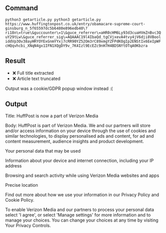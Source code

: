 ## Command

```python3 getarticle.py python3 getarticle.py https://www.huffingtonpost.co.uk/entry/obamacare-supreme-court-ginsburg_n_5f65597dc5b6480e896edb40\?ri18n\=true\&guccounter\=1\&guce_referrer\=aHR0cHM6Ly93d3cuaHVmZnBvc3QuY29tLw\&guce_referrer_sig\=AQAAAC19l4IbaQd_tgCVjxevA4tvy4jV6dji8VBooliddVp3Ov38ayHRYOYExGnmYYxj7cRR90YZ52Om3rC89xmgYZFPdKOgIp2ENStIx6EeIpWFcHQqvhcbi_XNqN4gx1IFN1XQgDY9v_7K4Izl9EcEZc9nH7H4BDSNYtOTqA0Kbzra   ```

## Result

* ❌ Full title extracted
* ❌ Article text truncated

Output was a cookie/GDPR popup window instead :(

## Output
Title: HuffPost is now a part of Verizon Media

Body: HuffPost is part of Verizon Media. We and our partners will store and/or access information on your device through the use of cookies and similar technologies, to display personalised ads and content, for ad and content measurement, audience insights and product development.

Your personal data that may be used

Information about your device and internet connection, including your IP address

Browsing and search activity while using Verizon Media websites and apps

Precise location

Find out more about how we use your information in our Privacy Policy and Cookie Policy.

To enable Verizon Media and our partners to process your personal data select 'I agree', or select 'Manage settings' for more information and to manage your choices. You can change your choices at any time by visiting Your Privacy Controls.